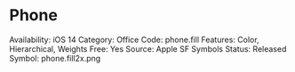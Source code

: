 # Phone

Availability: iOS 14
Category: Office
Code: phone.fill
Features: Color, Hierarchical, Weights
Free: Yes
Source: Apple SF Symbols
Status: Released
Symbol: phone.fill2x.png